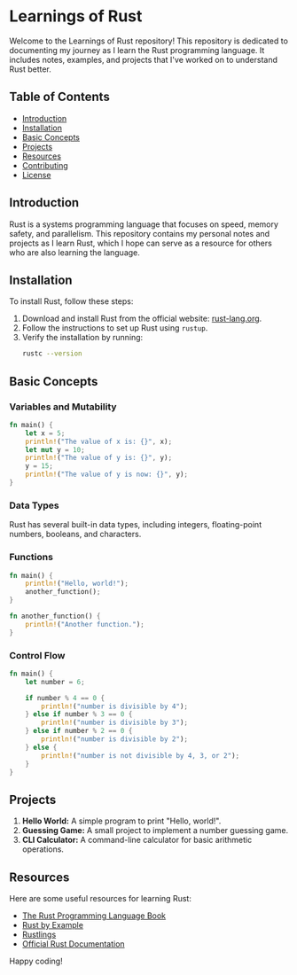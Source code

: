 # Learnings of Rust

Welcome to the Learnings of Rust repository! This repository is dedicated to documenting my journey as I learn the Rust programming language. It includes notes, examples, and projects that I've worked on to understand Rust better.

## Table of Contents

- [Introduction](#introduction)
- [Installation](#installation)
- [Basic Concepts](#basic-concepts)
- [Projects](#projects)
- [Resources](#resources)
- [Contributing](#contributing)
- [License](#license)

## Introduction

Rust is a systems programming language that focuses on speed, memory safety, and parallelism. This repository contains my personal notes and projects as I learn Rust, which I hope can serve as a resource for others who are also learning the language.

## Installation

To install Rust, follow these steps:

1. Download and install Rust from the official website: [rust-lang.org](https://www.rust-lang.org/).
2. Follow the instructions to set up Rust using `rustup`.
3. Verify the installation by running:
    ```bash
    rustc --version
    ```

## Basic Concepts

### Variables and Mutability

```rust
fn main() {
    let x = 5;
    println!("The value of x is: {}", x);
    let mut y = 10;
    println!("The value of y is: {}", y);
    y = 15;
    println!("The value of y is now: {}", y);
}
```

### Data Types

Rust has several built-in data types, including integers, floating-point numbers, booleans, and characters.

### Functions

```rust
fn main() {
    println!("Hello, world!");
    another_function();
}

fn another_function() {
    println!("Another function.");
}
```

### Control Flow

```rust
fn main() {
    let number = 6;

    if number % 4 == 0 {
        println!("number is divisible by 4");
    } else if number % 3 == 0 {
        println!("number is divisible by 3");
    } else if number % 2 == 0 {
        println!("number is divisible by 2");
    } else {
        println!("number is not divisible by 4, 3, or 2");
    }
}
```

## Projects

1. **Hello World:** A simple program to print "Hello, world!".
2. **Guessing Game:** A small project to implement a number guessing game.
3. **CLI Calculator:** A command-line calculator for basic arithmetic operations.

## Resources

Here are some useful resources for learning Rust:

- [The Rust Programming Language Book](https://doc.rust-lang.org/book/)
- [Rust by Example](https://doc.rust-lang.org/rust-by-example/)
- [Rustlings](https://github.com/rust-lang/rustlings)
- [Official Rust Documentation](https://doc.rust-lang.org/)



Happy coding!
